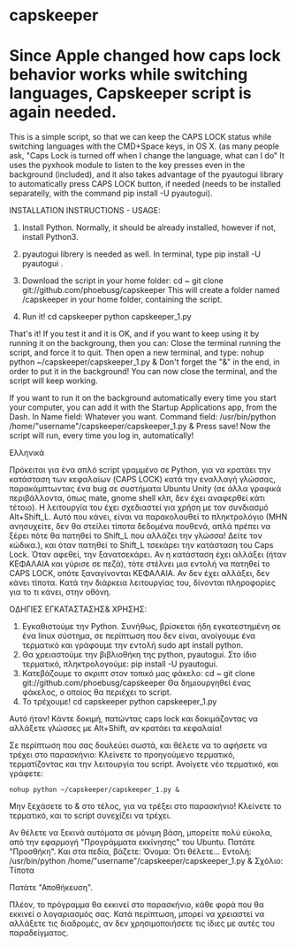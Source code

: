 # capskeeper
# Since Apple changed how caps lock behavior works while switching languages, Capskeeper script is again needed.

This is a simple script, so that we can keep the CAPS LOCK status while switching languages with the CMD+Space keys, in OS X. (as many people ask, "Caps Lock is turned off when I change the language, what can I do"
It uses the pyxhook module to listen to the key presses even in the background (included), and it also takes advantage of the pyautogui library to automatically press CAPS LOCK button, if needed (needs to be installed separatelly, with the command pip install -U pyautogui).

INSTALLATION INSTRUCTIONS - USAGE:
1. Install Python. Normally, it should be already installed, however if not, install Python3.

2. pyautogui librery is needed as well.
In terminal, type pip install -U pyautogui .

3. Download the script in your home folder:
cd ~
git clone git://github.com/phoebusg/capskeeper
This will create a folder named /capskeeper in your home folder, containing the script.

4. Run it!
cd capskeeper
python capskeeper_1.py

That's it! If you test it and it is OK, and if you want to keep using it by running it on the backgroung, then you can:
Close the terminal running the script, and force it to quit.
Then open a new terminal, and type:
  nohup python ~/capskeeper/capskeeper_1.py &
Don't forget the "&" in the end, in order to put it in the background!
You can now close the terminal, and the script will keep working.

If you want to run it on the background automatically every time you start your computer, you can add it with the Startup Applications app, from the Dash.
In Name field: Whatever you want.
Command field: /usr/bin/python /home/"username"/capskeeper/capskeeper_1.py &
Press save!
Now the script will run, every time you log in, automatically!


Ελληνικά

Πρόκειται για ένα απλό script γραμμένο σε Python, για να κρατάει την κατάσταση των κεφαλαίων
(CAPS LOCK) κατά την εναλλαγή γλώσσας, παρακάμπτωντας ένα bug σε συστήματα Ubuntu Unity
(σε άλλα γραφικά περιβάλλοντα, όπως mate, gnome shell κλπ, δεν έχει αναφερθεί κάτι τέτοιο).
Η λειτουργία του έχει σχεδιαστεί για χρήση με τον συνδιασμό Alt+Shift_L.
Αυτό που κάνει, είναι να παρακολουθεί το πληκτρολόγιο (ΜΗΝ ανησυχείτε, δεν θα στείλει τίποτα δεδομένα
πουθενά, απλά πρέπει να ξέρει πότε θα πατηθεί το Shift_L που αλλάζει την γλώσσα! Δείτε τον κώδικα.), 
και όταν πατηθεί το Shift_L τσεκάρει την κατάσταση του Caps Lock.
Όταν αφεθεί, την ξανατσεκάρει. Αν η κατάσταση έχει αλλάξει (ήταν ΚΕΦΑΛΑΙΑ και γύρισε σε πεζά), 
τότε στέλνει μια εντολή να πατηθεί το CAPS LOCK, οπότε ξαναγίνονται ΚΕΦΑΛΑΙΑ. 
Αν δεν έχει αλλάξει, δεν κάνει τίποτα.
Κατά την διάρκεια λειτουργίας του, δίνονται πληροφορίες για το τι κάνει, στην οθόνη.

OΔΗΓΙΕΣ ΕΓΚΑΤΑΣΤΑΣΗΣ& ΧΡΗΣΗΣ:
1. 	Εγκαθιστούμε την Python. Συνήθως, βρίσκεται ήδη εγκατεστημένη σε ένα linux σύστημα, 
	σε περίπτωση που δεν είναι, ανοίγουμε ένα τερματικό και γράφουμε την εντολή
	sudo apt install python.
2.	Θα χρειαστούμε την βιβλιοθήκη της python, pyautogui.
	Στο ίδιο τερματικό, πληκτρολογούμε:
	pip install -U pyautogui.
3.	Κατεβάζουμε το σκριπτ στον τοπικό μας φάκελο:
	cd ~
	git clone git://github.com/phoebusg/capskeeper
	Θα δημιουργηθεί ένας φάκελος, ο οποίος θα περιέχει το script.
4.	Το τρέχουμε!
	cd capskeeper
	python capskeeper_1.py

Αυτό ήταν! Κάντε δοκιμή, πατώντας caps lock και δοκιμάζοντας να αλλάξετε γλώσσες με Alt+Shift,
αν κρατάει τα κεφαλαία!

Σε περίπτωση που σας δουλεύει σωστά, και θέλετε να το αφήσετε να τρέχει στο παρασκήνιο:
Κλείνετε το προηγούμενο τερματικό, τερματίζοντας και την λειτουργία του script.
Ανοίγετε νέο τερματικό, και γράφετε:

	nohup python ~/capskeeper/capskeeper_1.py &

Μην ξεχάσετε το & στο τέλος, για να τρέξει στο παρασκήνιο!
Κλείνετε το τερματικό, και το script συνεχίζει να τρέχει.

Αν θέλετε να ξεκινά αυτόματα σε μόνιμη βάση, μπορείτε πολύ εύκολα, από την εφαρμογή 
"Προγράμματα εκκίνησης" του Ubuntu.
Πατάτε "Προσθήκη".
Και στα πεδία, βάζετε:
Όνομα: Ότι θέλετε...
Εντολή: /usr/bin/python /home/"username"/capskeeper/capskeeper_1.py &
Σχόλιο: Τίποτα

Πατάτε "Αποθήκευση".

Πλέον, το πρόγραμμα θα εκκινεί στο παρασκήνιο, κάθε φορά που θα εκκινεί ο λογαριασμός σας.
Κατά περίπτωση, μπορεί να χρειαστεί να αλλάξετε τις διαδρομές, αν δεν χρησιμοποιήσετε τις
ίδιες με αυτές του παραδείγματος.
